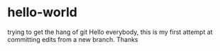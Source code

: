 # hello-world
trying to get the hang of git
Hello everybody, this is my first attempt at committing edits from a new branch. Thanks 
